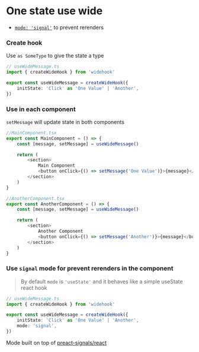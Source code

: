 # One state use wide

- [`mode: 'signal'`](#modes) to prevent rerenders
  <!-- - [types]() -->
    <!-- - [development](#example2) -->

<!-- ## Usage -->

### Create hook

Use `as SomeType` to give the state a type

```ts
// useWideMessage.ts
import { createWideHook } from 'widehook'

export const useWideMessage = createWideHook({
	initState: 'Click' as 'One Value' | 'Another',
})
```

### Use in each component

`setMessage` will update state in both components

```ts
//MainComponent.tsx
export const MainComponent = () => {
	const [message, setMessage] = useWideMessage()

	return (
		<section>
			Main Component
			<button onClick={() => setMessage('One Value')}>{message}</button>
		</section>
	)
}

//AnotherComponent.tsx
export const AnotherComponent = () => {
	const [message, setMessage] = useWideMessage()

	return (
		<section>
			Another Component
			<button onClick={() => setMessage('Another')}>{message}</button>
		</section>
	)
}
```

### Use `signal` mode for prevent rerenders in the component

> By default `mode` is `'useState'` and it behaves like a simple useState react hook

```ts
// useWideMessage.ts
import { createWideHook } from 'widehook'

export const useWideMessage = createWideHook({
	initState: 'Click' as 'One Value' | 'Another',
	mode: 'signal',
})
```

Mode built on top of [preact-signals/react](https://www.npmjs.com/package/@preact/signals-react)
